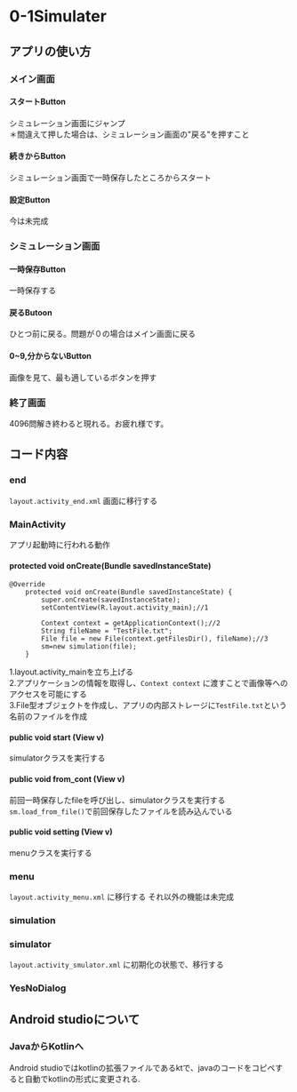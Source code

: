 # 0-1Simulater
## アプリの使い方
### メイン画面
#### スタートButton
シミュレーション画面にジャンプ  
＊間違えて押した場合は、シミュレーション画面の"戻る"を押すこと
#### 続きからButton
シミュレーション画面で一時保存したところからスタート
#### 設定Button
今は未完成
### シミュレーション画面
#### 一時保存Button
一時保存する
#### 戻るButoon
ひとつ前に戻る。問題が０の場合はメイン画面に戻る
#### 0~9,分からないButton
画像を見て、最も適しているボタンを押す
### 終了画面
4096問解き終わると現れる。お疲れ様です。
## コード内容
### end
```layout.activity_end.xml``` 画面に移行する
### MainActivity
アプリ起動時に行われる動作
#### protected void onCreate(Bundle savedInstanceState)
```
@Override
    protected void onCreate(Bundle savedInstanceState) {
        super.onCreate(savedInstanceState);
        setContentView(R.layout.activity_main);//1

        Context context = getApplicationContext();//2
        String fileName = "TestFile.txt";
        File file = new File(context.getFilesDir(), fileName);//3
        sm=new simulation(file);
    }
```
1.layout.activity_mainを立ち上げる    
2.アプリケーションの情報を取得し、```Context context``` に渡すことで画像等へのアクセスを可能にする    
3.File型オブジェクトを作成し、アプリの内部ストレージに```TestFile.txt```という名前のファイルを作成

#### public void start (View v)
simulatorクラスを実行する

#### public void from_cont (View v)
前回一時保存したfileを呼び出し、simulatorクラスを実行する
```sm.load_from_file()```で前回保存したファイルを読み込んでいる

#### public void setting (View v)
menuクラスを実行する

### menu
```layout.activity_menu.xml``` に移行する
それ以外の機能は未完成

### simulation
### simulator
```layout.activity_smulator.xml``` に初期化の状態で、移行する
### YesNoDialog

## Android studioについて
### JavaからKotlinへ
Android studioではkotlinの拡張ファイルであるktで、javaのコードをコピペすると自動でkotlinの形式に変更される.
